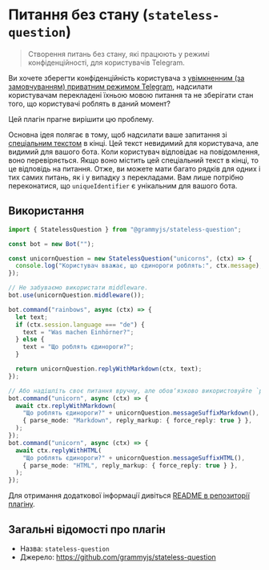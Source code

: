 # Питання без стану (`stateless-question`)

> Створення питань без стану, які працюють у режимі конфіденційності, для користувачів Telegram.

Ви хочете зберегти конфіденційність користувача з [увімкненним (за замовчуванням) приватним режимом Telegram](https://core.telegram.org/bots/features#privacy-mode), надсилати користувачам перекладені їхньою мовою питання та не зберігати стан того, що користувачі роблять в даний момент?

Цей плагін прагне вирішити цю проблему.

Основна ідея полягає в тому, щоб надсилати ваше запитання зі [спеціальним текстом](https://en.wikipedia.org/wiki/Zero-width_non-joiner) в кінці.
Цей текст невидимий для користувача, але видимий для вашого бота.
Коли користувач відповідає на повідомлення, воно перевіряється.
Якщо воно містить цей спеціальний текст в кінці, то це відповідь на питання.
Отже, ви можете мати багато рядків для одних і тих самих питань, як і у випадку з перекладами.
Вам лише потрібно переконатися, що `uniqueIdentifier` є унікальним для вашого бота.

## Використання

```ts
import { StatelessQuestion } from "@grammyjs/stateless-question";

const bot = new Bot("");

const unicornQuestion = new StatelessQuestion("unicorns", (ctx) => {
  console.log("Користувач вважає, що єдинороги роблять:", ctx.message);
});

// Не забуваємо використати middleware.
bot.use(unicornQuestion.middleware());

bot.command("rainbows", async (ctx) => {
  let text;
  if (ctx.session.language === "de") {
    text = "Was machen Einhörner?";
  } else {
    text = "Що роблять єдинороги?";
  }

  return unicornQuestion.replyWithMarkdown(ctx, text);
});

// Або надішліть своє питання вручну, але обовʼязково використовуйте `parse_mode` та `force_reply`!
bot.command("unicorn", async (ctx) => {
  await ctx.replyWithMarkdown(
    "Що роблять єдинороги?" + unicornQuestion.messageSuffixMarkdown(),
    { parse_mode: "Markdown", reply_markup: { force_reply: true } },
  );
});
bot.command("unicorn", async (ctx) => {
  await ctx.replyWithHTML(
    "Що роблять єдинороги?" + unicornQuestion.messageSuffixHTML(),
    { parse_mode: "HTML", reply_markup: { force_reply: true } },
  );
});
```

Для отримання додаткової інформації дивіться [README в репозиторії плагіну](https://github.com/grammyjs/stateless-question).

## Загальні відомості про плагін

- Назва: `stateless-question`
- Джерело: <https://github.com/grammyjs/stateless-question>
